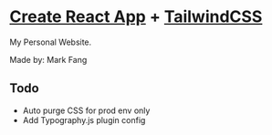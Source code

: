 # [Create React App](https://github.com/facebook/create-react-app) + [TailwindCSS](https://tailwindcss.com/)

My Personal Website.

Made by: Mark Fang

## Todo
- Auto purge CSS for prod env only
- Add Typography.js plugin config